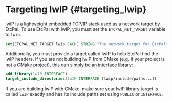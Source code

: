 # Targeting lwIP                                                                  {#targeting_lwip}

lwIP is a lightweight embedded TCP/IP stack used as a network target by EtcPal. To use EtcPal with
lwIP, you must set the `ETCPAL_NET_TARGET` variable to `lwip`.

```cmake
set(ETCPAL_NET_TARGET lwip CACHE STRING "The network target for EtcPal")
```

Additionally, you must provide a target called lwIP to help EtcPal find the lwIP headers. If you
are not building lwIP from CMake (e.g. if your project is not a CMake project), this can simply be
an [interface library](https://cmake.org/cmake/help/latest/command/add_library.html#interface-libraries):

```cmake
add_library(lwIP INTERFACE)
target_include_directories(lwIP INTERFACE [lwip/include/paths...])
```

If you are building lwIP with CMake, make sure your lwIP library target is called `lwIP` exactly
and has its include paths set using `PUBLIC` or `INTERFACE`.
